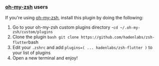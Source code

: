 <!-- Space: ZshFlutter -->
<!-- Parent: Project -->
<!-- Title: Project Installation Oh-My-Zsh -->

<!-- Label: ZshFlutter -->
<!-- Label: Project -->
<!-- Label: Installation -->
<!-- Label: Oh-My-Zsh -->
<!-- Include: docs/disclaimer.md -->
<!-- Include: ac:toc -->

### [oh-my-zsh](https://github.com/robbyrussell/oh-my-zsh) users

If you're using [oh-my-zsh](https://gitub.com/robbyrussell/oh-my-zsh), install this plugin by doing the following:

1.  Go to your oh-my-zsh custom plugins directory -`cd ~/.oh-my-zsh/custom/plugins`
2.  Clone the plugin `bash git clone https://github.com/hadenlabs/zsh-flutter`bash
3.  Edit your `.zshrc` and add `plugins=( ... hadenlabs/zsh-flutter )` to your list of plugins
4.  Open a new terminal and enjoy!
